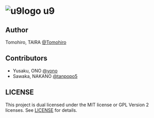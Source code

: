 ![u9logo](http://dl.dropbox.com/u/173097/u9/u9logo.png) u9
======================================================================


Author
-------------------------------------------------------------------------------

Tomohiro, TAIRA [@Tomohiro](http://twitter.com/Tomohiro)


Contributors
-------------------------------------------------------------------------------

- Yusaku, ONO [@yono](http://twitter.com/yono)
- Sawaka, NAKANO [@tanpopo5](http://twitter.com/tanpopo5)


LICENSE
-------------------------------------------------------------------------------

This project is dual licensed under the MIT license or GPL Version 2 licenses.
See [LICENSE](http://tomohiro.mit-license.org) for details.
